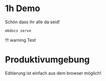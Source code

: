# 1h Demo

Schön dass ihr alle da seid!

```bash
mkdocs serve
```

!!! warning
    Test
    
# Produktivumgebung

Editierung ist einfach aus dem browser möglich!
